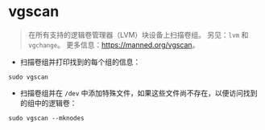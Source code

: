 # vgscan

> 在所有支持的逻辑卷管理器（LVM）块设备上扫描卷组。
> 另见：`lvm` 和 `vgchange`。
> 更多信息：<https://manned.org/vgscan>。

- 扫描卷组并打印找到的每个组的信息：

`sudo vgscan`

- 扫描卷组并在 `/dev` 中添加特殊文件，如果这些文件尚不存在，以便访问找到的组中的逻辑卷：

`sudo vgscan --mknodes`